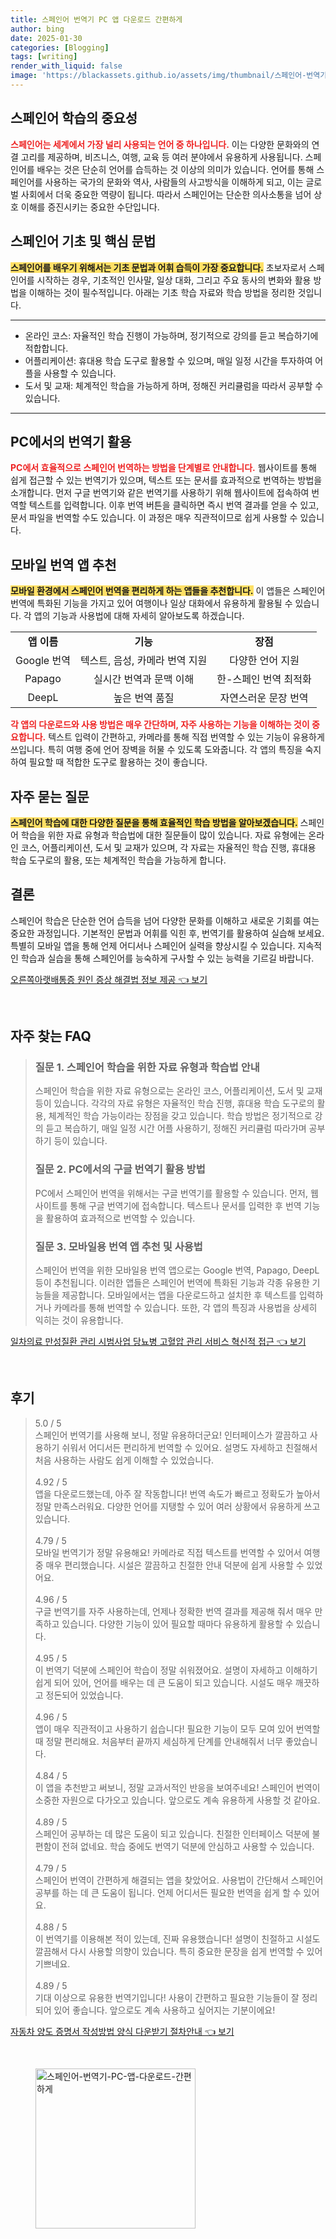 ```yaml
---
title: 스페인어 번역기 PC 앱 다운로드 간편하게
author: bing
date: 2025-01-30
categories: [Blogging]
tags: [writing]
render_with_liquid: false
image: 'https://blackassets.github.io/assets/img/thumbnail/스페인어-번역기-PC-앱-다운로드-간편하게.webp'
---
```



<h2 id='스페인어_학습의_중요성'>스페인어 학습의 중요성</h2>

<p><b><span style="color: #ee2323;">스페인어는 세계에서 가장 널리 사용되는 언어 중 하나입니다.</span></b> 이는 다양한 문화와의 연결 고리를 제공하며, 비즈니스, 여행, 교육 등 여러 분야에서 유용하게 사용됩니다. 스페인어를 배우는 것은 단순히 언어를 습득하는 것 이상의 의미가 있습니다. 언어를 통해 스페인어를 사용하는 국가의 문화와 역사, 사람들의 사고방식을 이해하게 되고, 이는 글로벌 사회에서 더욱 중요한 역량이 됩니다. 따라서 스페인어는 단순한 의사소통을 넘어 상호 이해를 증진시키는 중요한 수단입니다.</p>

<h2 id='스페인어_기초_및_핵심_문법'>스페인어 기초 및 핵심 문법</h2>

<p><b><span style="background-color: #ffe066;">스페인어를 배우기 위해서는 기초 문법과 어휘 습득이 가장 중요합니다.</span></b> 초보자로서 스페인어를 시작하는 경우, 기초적인 인사말, 일상 대화, 그리고 주요 동사의 변화와 활용 방법을 이해하는 것이 필수적입니다. 아래는 기초 학습 자료와 학습 방법을 정리한 것입니다.</p>

<hr />

<ul>
    <li>온라인 코스: 자율적인 학습 진행이 가능하며, 정기적으로 강의를 듣고 복습하기에 적합합니다.</li>
    <li>어플리케이션: 휴대용 학습 도구로 활용할 수 있으며, 매일 일정 시간을 투자하여 어플을 사용할 수 있습니다.</li>
    <li>도서 및 교재: 체계적인 학습을 가능하게 하며, 정해진 커리큘럼을 따라서 공부할 수 있습니다.</li>
</ul>

<hr />

<h2 id='PC에서의_번역기_활용'>PC에서의 번역기 활용</h2>

<p><b><span style="color: #ee2323;">PC에서 효율적으로 스페인어 번역하는 방법을 단계별로 안내합니다.</span></b> 웹사이트를 통해 쉽게 접근할 수 있는 번역기가 있으며, 텍스트 또는 문서를 효과적으로 번역하는 방법을 소개합니다. 먼저 구글 번역기와 같은 번역기를 사용하기 위해 웹사이트에 접속하여 번역할 텍스트를 입력합니다. 이후 번역 버튼을 클릭하면 즉시 번역 결과를 얻을 수 있고, 문서 파일을 번역할 수도 있습니다. 이 과정은 매우 직관적이므로 쉽게 사용할 수 있습니다.</p>

<h2 id='모바일_번역_앱_추천'>모바일 번역 앱 추천</h2>

<p><b><span style="background-color: #ffe066;">모바일 환경에서 스페인어 번역을 편리하게 하는 앱들을 추천합니다.</span></b> 이 앱들은 스페인어 번역에 특화된 기능을 가지고 있어 여행이나 일상 대화에서 유용하게 활용될 수 있습니다. 각 앱의 기능과 사용법에 대해 자세히 알아보도록 하겠습니다.</p>

<table>
    <tr>
        <td style="text-align: center; height: 17px;"><b>앱 이름</b></td>
        <td style="text-align: center; height: 17px;"><b>기능</b></td>
        <td style="text-align: center; height: 17px;"><b>장점</b></td>
    </tr>
    <tr>
        <td style="text-align: center; height: 17px;">Google 번역</td>
        <td style="text-align: center; height: 17px;">텍스트, 음성, 카메라 번역 지원</td>
        <td style="text-align: center; height: 17px;">다양한 언어 지원</td>
    </tr>
    <tr>
        <td style="text-align: center; height: 17px;">Papago</td>
        <td style="text-align: center; height: 17px;">실시간 번역과 문맥 이해</td>
        <td style="text-align: center; height: 17px;">한-스페인 번역 최적화</td>
    </tr>
    <tr>
        <td style="text-align: center; height: 17px;">DeepL</td>
        <td style="text-align: center; height: 17px;">높은 번역 품질</td>
        <td style="text-align: center; height: 17px;">자연스러운 문장 번역</td>
    </tr>
</table>

<p><b><span style="color: #ee2323;">각 앱의 다운로드와 사용 방법은 매우 간단하며, 자주 사용하는 기능을 이해하는 것이 중요합니다.</span></b> 텍스트 입력이 간편하고, 카메라를 통해 직접 번역할 수 있는 기능이 유용하게 쓰입니다. 특히 여행 중에 언어 장벽을 허물 수 있도록 도와줍니다. 각 앱의 특징을 숙지하여 필요할 때 적합한 도구로 활용하는 것이 좋습니다.</p>

<h2 id='자주_묻는_질문'>자주 묻는 질문</h2>

<p><b><span style="background-color: #ffe066;">스페인어 학습에 대한 다양한 질문을 통해 효율적인 학습 방법을 알아보겠습니다.</span></b> 스페인어 학습을 위한 자료 유형과 학습법에 대한 질문들이 많이 있습니다. 자료 유형에는 온라인 코스, 어플리케이션, 도서 및 교재가 있으며, 각 자료는 자율적인 학습 진행, 휴대용 학습 도구로의 활용, 또는 체계적인 학습을 가능하게 합니다.</p>

<h2 id='결론'>결론</h2>

<p>스페인어 학습은 단순한 언어 습득을 넘어 다양한 문화를 이해하고 새로운 기회를 여는 중요한 과정입니다. 기본적인 문법과 어휘를 익힌 후, 번역기를 활용하여 실습해 보세요. 특별히 모바일 앱을 통해 언제 어디서나 스페인어 실력을 향상시킬 수 있습니다. 지속적인 학습과 실습을 통해 스페인어를 능숙하게 구사할 수 있는 능력을 기르길 바랍니다.</p>


<p><a class="click-button" title="오른쪽아랫배통증 원인 증상 해결법 정보 제공" href="https://blackassets.github.io/posts/%EC%98%A4%EB%A5%B8%EC%AA%BD%EC%95%84%EB%9E%AB%EB%B0%B0%ED%86%B5%EC%A6%9D-%EC%9B%90%EC%9D%B8-%EC%A6%9D%EC%83%81-%ED%95%B4%EA%B2%B0%EB%B2%95-%EC%A0%95%EB%B3%B4-%EC%A0%9C%EA%B3%B5/" rel="dofollow">오른쪽아랫배통증 원인 증상 해결법 정보 제공 👈 보기</a></p><br>
<h2 id='자주_찾는_FAQ'>자주 찾는 FAQ</h2>
<div itemscope="" itemtype="https://schema.org/FAQPage"> 
<blockquote> 
<div itemscope="" itemprop="mainEntity" itemtype="https://schema.org/Question"> 
<h3 itemprop="name">질문 1. 스페인어 학습을 위한 자료 유형과 학습법 안내</h3> 
<div itemscope="" itemprop="acceptedAnswer" itemtype="https://schema.org/Answer"> 
<span itemprop="text"> 
<p>스페인어 학습을 위한 자료 유형으로는 온라인 코스, 어플리케이션, 도서 및 교재 등이 있습니다. 각각의 자료 유형은 자율적인 학습 진행, 휴대용 학습 도구로의 활용, 체계적인 학습 가능이라는 장점을 갖고 있습니다. 학습 방법은 정기적으로 강의 듣고 복습하기, 매일 일정 시간 어플 사용하기, 정해진 커리큘럼 따라가며 공부하기 등이 있습니다.</p> 
</span> 
</div> 
</div> 

<div itemscope="" itemprop="mainEntity" itemtype="https://schema.org/Question"> 
<h3 itemprop="name">질문 2. PC에서의 구글 번역기 활용 방법</h3> 
<div itemscope="" itemprop="acceptedAnswer" itemtype="https://schema.org/Answer"> 
<span itemprop="text"> 
<p>PC에서 스페인어 번역을 위해서는 구글 번역기를 활용할 수 있습니다. 먼저, 웹사이트를 통해 구글 번역기에 접속합니다. 텍스트나 문서를 입력한 후 번역 기능을 활용하여 효과적으로 번역할 수 있습니다.</p> 
</span> 
</div> 
</div> 

<div itemscope="" itemprop="mainEntity" itemtype="https://schema.org/Question"> 
<h3 itemprop="name">질문 3. 모바일용 번역 앱 추천 및 사용법</h3> 
<div itemscope="" itemprop="acceptedAnswer" itemtype="https://schema.org/Answer"> 
<span itemprop="text"> 
<p>스페인어 번역을 위한 모바일용 번역 앱으로는 Google 번역, Papago, DeepL 등이 추천됩니다. 이러한 앱들은 스페인어 번역에 특화된 기능과 각종 유용한 기능들을 제공합니다. 모바일에서는 앱을 다운로드하고 설치한 후 텍스트를 입력하거나 카메라를 통해 번역할 수 있습니다. 또한, 각 앱의 특징과 사용법을 상세히 익히는 것이 유용합니다.</p> 
</span> 
</div> 
</div> 
</blockquote> 
</div>
<p><a class="click-button" title="일차의료 만성질환 관리 시범사업 당뇨병 고혈압 관리 서비스 혁신적 접근" href="https://blackassets.github.io/posts/%EC%9D%BC%EC%B0%A8%EC%9D%98%EB%A3%8C-%EB%A7%8C%EC%84%B1%EC%A7%88%ED%99%98-%EA%B4%80%EB%A6%AC-%EC%8B%9C%EB%B2%94%EC%82%AC%EC%97%85-%EB%8B%B9%EB%87%A8%EB%B3%91-%EA%B3%A0%ED%98%88%EC%95%95-%EA%B4%80%EB%A6%AC-%EC%84%9C%EB%B9%84%EC%8A%A4-%ED%98%81%EC%8B%A0%EC%A0%81-%EC%A0%91%EA%B7%BC/" rel="dofollow">일차의료 만성질환 관리 시범사업 당뇨병 고혈압 관리 서비스 혁신적 접근 👈 보기</a></p><br>
<h2 id='후기'>후기</h2>
<div itemscope itemtype="https://schema.org/Product">
  <blockquote>
  <div itemprop="review" itemscope itemtype="https://schema.org/Review">
      <div itemprop="reviewRating" itemscope itemtype="https://schema.org/Rating"> <span itemprop="ratingValue">5.0</span> / <span itemprop="bestRating">5</span> </div>
      <span itemprop="reviewBody">스페인어 번역기를 사용해 보니, 정말 유용하더군요! 인터페이스가 깔끔하고 사용하기 쉬워서 어디서든 편리하게 번역할 수 있어요. 설명도 자세하고 친절해서 처음 사용하는 사람도 쉽게 이해할 수 있었습니다.</span>
  </div>
  <br>
  <div itemprop="review" itemscope itemtype="https://schema.org/Review">
      <div itemprop="reviewRating" itemscope itemtype="https://schema.org/Rating"> <span itemprop="ratingValue">4.92</span> / <span itemprop="bestRating">5</span> </div>
      <span itemprop="reviewBody">앱을 다운로드했는데, 아주 잘 작동합니다! 번역 속도가 빠르고 정확도가 높아서 정말 만족스러워요. 다양한 언어를 지탱할 수 있어 여러 상황에서 유용하게 쓰고 있습니다.</span>
  </div>
  <br>
  <div itemprop="review" itemscope itemtype="https://schema.org/Review">
      <div itemprop="reviewRating" itemscope itemtype="https://schema.org/Rating"> <span itemprop="ratingValue">4.79</span> / <span itemprop="bestRating">5</span> </div>
      <span itemprop="reviewBody">모바일 번역기가 정말 유용해요! 카메라로 직접 텍스트를 번역할 수 있어서 여행 중 매우 편리했습니다. 시설은 깔끔하고 친절한 안내 덕분에 쉽게 사용할 수 있었어요.</span>
  </div>
  <br>
  <div itemprop="review" itemscope itemtype="https://schema.org/Review">
      <div itemprop="reviewRating" itemscope itemtype="https://schema.org/Rating"> <span itemprop="ratingValue">4.96</span> / <span itemprop="bestRating">5</span> </div>
      <span itemprop="reviewBody">구글 번역기를 자주 사용하는데, 언제나 정확한 번역 결과를 제공해 줘서 매우 만족하고 있습니다. 다양한 기능이 있어 필요할 때마다 유용하게 활용할 수 있습니다.</span>
  </div>
  <br>
  <div itemprop="review" itemscope itemtype="https://schema.org/Review">
      <div itemprop="reviewRating" itemscope itemtype="https://schema.org/Rating"> <span itemprop="ratingValue">4.95</span> / <span itemprop="bestRating">5</span> </div>
      <span itemprop="reviewBody">이 번역기 덕분에 스페인어 학습이 정말 쉬워졌어요. 설명이 자세하고 이해하기 쉽게 되어 있어, 언어를 배우는 데 큰 도움이 되고 있습니다. 시설도 매우 깨끗하고 정돈되어 있었습니다.</span>
  </div>
  <br>
  <div itemprop="review" itemscope itemtype="https://schema.org/Review">
      <div itemprop="reviewRating" itemscope itemtype="https://schema.org/Rating"> <span itemprop="ratingValue">4.96</span> / <span itemprop="bestRating">5</span> </div>
      <span itemprop="reviewBody">앱이 매우 직관적이고 사용하기 쉽습니다! 필요한 기능이 모두 모여 있어 번역할 때 정말 편리해요. 처음부터 끝까지 세심하게 단계를 안내해줘서 너무 좋았습니다.</span>
  </div>
  <br>
  <div itemprop="review" itemscope itemtype="https://schema.org/Review">
      <div itemprop="reviewRating" itemscope itemtype="https://schema.org/Rating"> <span itemprop="ratingValue">4.84</span> / <span itemprop="bestRating">5</span> </div>
      <span itemprop="reviewBody">이 앱을 추천받고 써보니, 정말 교과서적인 반응을 보여주네요! 스페인어 번역이 소중한 자원으로 다가오고 있습니다. 앞으로도 계속 유용하게 사용할 것 같아요.</span>
  </div>
  <br>
  <div itemprop="review" itemscope itemtype="https://schema.org/Review">
      <div itemprop="reviewRating" itemscope itemtype="https://schema.org/Rating"> <span itemprop="ratingValue">4.89</span> / <span itemprop="bestRating">5</span> </div>
      <span itemprop="reviewBody">스페인어 공부하는 데 많은 도움이 되고 있습니다. 친절한 인터페이스 덕분에 불편함이 전혀 없네요. 학습 중에도 번역기 덕분에 안심하고 사용할 수 있습니다.</span>
  </div>
  <br>
  <div itemprop="review" itemscope itemtype="https://schema.org/Review">
      <div itemprop="reviewRating" itemscope itemtype="https://schema.org/Rating"> <span itemprop="ratingValue">4.79</span> / <span itemprop="bestRating">5</span> </div>
      <span itemprop="reviewBody">스페인어 번역이 간편하게 해결되는 앱을 찾았어요. 사용법이 간단해서 스페인어 공부를 하는 데 큰 도움이 됩니다. 언제 어디서든 필요한 번역을 쉽게 할 수 있어요.</span>
  </div>
  <br>
  <div itemprop="review" itemscope itemtype="https://schema.org/Review">
      <div itemprop="reviewRating" itemscope itemtype="https://schema.org/Rating"> <span itemprop="ratingValue">4.88</span> / <span itemprop="bestRating">5</span> </div>
      <span itemprop="reviewBody">이 번역기를 이용해본 적이 있는데, 진짜 유용했습니다! 설명이 친절하고 시설도 깔끔해서 다시 사용할 의향이 있습니다. 특히 중요한 문장을 쉽게 번역할 수 있어 기쁘네요.</span>
  </div>
  <br>
  <div itemprop="review" itemscope itemtype="https://schema.org/Review">
      <div itemprop="reviewRating" itemscope itemtype="https://schema.org/Rating"> <span itemprop="ratingValue">4.89</span> / <span itemprop="bestRating">5</span> </div>
      <span itemprop="reviewBody">기대 이상으로 유용한 번역기입니다! 사용이 간편하고 필요한 기능들이 잘 정리되어 있어 좋습니다. 앞으로도 계속 사용하고 싶어지는 기분이에요!</span>
  </div>
  </blockquote>
</div>
<p><a class="click-button" title="자동차 양도 증명서 작성방법 양식 다운받기 절차안내" href="https://blackassets.github.io/posts/%EC%9E%90%EB%8F%99%EC%B0%A8-%EC%96%91%EB%8F%84-%EC%A6%9D%EB%AA%85%EC%84%9C-%EC%9E%91%EC%84%B1%EB%B0%A9%EB%B2%95-%EC%96%91%EC%8B%9D-%EB%8B%A4%EC%9A%B4%EB%B0%9B%EA%B8%B0-%EC%A0%88%EC%B0%A8%EC%95%88%EB%82%B4/" rel="dofollow">자동차 양도 증명서 작성방법 양식 다운받기 절차안내 👈 보기</a></p><br>
<figure class="image"><img src="https://blackassets.github.io/assets/img/thumbnail/스페인어-번역기-PC-앱-다운로드-간편하게.webp" alt="스페인어-번역기-PC-앱-다운로드-간편하게" width="256" height="256"></figure>